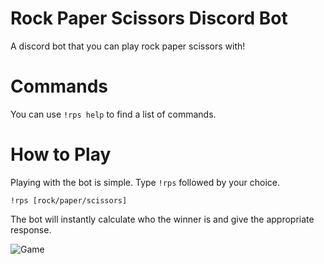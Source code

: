 # Rock Paper Scissors Discord Bot
 A discord bot that you can play rock paper scissors with!
 
 # Commands
 
 You can use ```!rps help``` to find a list of commands.
 
 # How to Play
 
 Playing with the bot is simple. Type ```!rps``` followed by your choice.
 
 ```!rps [rock/paper/scissors]```
 
 The bot will instantly calculate who the winner is and give the appropriate response.
 
 ![Game](https://i.gyazo.com/616382daaef4af669471442579d62525.png)
 
